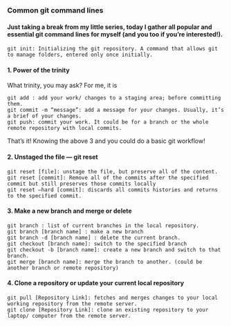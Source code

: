 ### Common git command lines
#### Just taking a break from my little series, today I gather all popular and essential git command lines for myself (and you too if you’re interested!).
```
git init: Initializing the git repository. A command that allows git to manage folders, entered only once initially.
```
#### 1. Power of the trinity
What trinity, you may ask? For me, it is
```
git add : add your work/ changes to a staging area; before committing them.
git commit -m “message”: add a message for your changes. Usually, it’s a brief of your changes.
git push: commit your work. It could be for a branch or the whole remote repository with local commits.
```
That’s it! Knowing the above 3 and you could do a basic git workflow!
#### 2. Unstaged the file — git reset
```
git reset [file]: unstage the file, but preserve all of the content.
git reset [commit]: Remove all of the commits after the specified commit but still preserves those commits locally
git reset –hard [commit]: discards all commits histories and returns to the specified commit.
```
#### 3. Make a new branch and merge or delete
```
git branch : list of current branches in the local repository.
git branch [branch name] : make a new branch
git branch -d [branch name] : delete the current branch.
git checkout [branch name]: switch to the specified branch
git checkout -b [branch name]: create a new branch and switch to that branch.
git merge [branch name]: merge the branch to another. (could be another branch or remote repository)
```
#### 4. Clone a repository or update your current local repository
```
git pull [Repository Link]: fetches and merges changes to your local working repository from the remote server.
git clone [Repository Link]: clone an existing repository to your laptop/ computer from the remote server.
```
